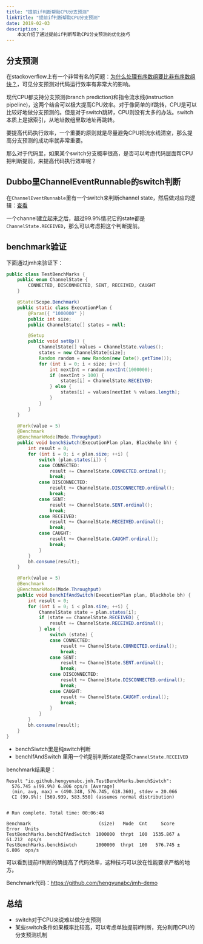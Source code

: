 ```yaml
---
title: "提前if判断帮助CPU分支预测"
linkTitle: "提前if判断帮助CPU分支预测"
date: 2019-02-03
description: >
    本文介绍了通过提前if判断帮助CPU分支预测的优化技巧
---
```


## 分支预测

在stackoverflow上有一个非常有名的问题：[为什么处理有序数组要比非有序数组快？](
https://stackoverflow.com/questions/11227809/why-is-it-faster-to-process-a-sorted-array-than-an-unsorted-array)，可见分支预测对代码运行效率有非常大的影响。

现代CPU都支持分支预测(branch prediction)和指令流水线(instruction pipeline)，这两个结合可以极大提高CPU效率。对于像简单的if跳转，CPU是可以比较好地做分支预测的。但是对于switch跳转，CPU则没有太多的办法。switch本质上是据索引，从地址数组里取地址再跳转。

要提高代码执行效率，一个重要的原则就是尽量避免CPU把流水线清空，那么提高分支预测的成功率就非常重要。

那么对于代码里，如果某个switch分支概率很高，是否可以考虑代码层面帮CPU把判断提前，来提高代码执行效率呢？

## Dubbo里ChannelEventRunnable的switch判断

在`ChannelEventRunnable`里有一个switch来判断channel state，然后做对应的逻辑：[查看](
https://github.com/hengyunabc/dubbo/blob/dubbo-2.6.1/dubbo-remoting/dubbo-remoting-api/src/main/java/com/alibaba/dubbo/remoting/transport/dispatcher/ChannelEventRunnable.java#L54)

一个channel建立起来之后，超过99.9%情况它的state都是`ChannelState.RECEIVED`，那么可以考虑把这个判断提前。

## benchmark验证

下面通过jmh来验证下：

```java
public class TestBenchMarks {
	public enum ChannelState {
		CONNECTED, DISCONNECTED, SENT, RECEIVED, CAUGHT
	}

	@State(Scope.Benchmark)
	public static class ExecutionPlan {
		@Param({ "1000000" })
		public int size;
		public ChannelState[] states = null;

		@Setup
		public void setUp() {
			ChannelState[] values = ChannelState.values();
			states = new ChannelState[size];
			Random random = new Random(new Date().getTime());
			for (int i = 0; i < size; i++) {
				int nextInt = random.nextInt(1000000);
				if (nextInt > 100) {
					states[i] = ChannelState.RECEIVED;
				} else {
					states[i] = values[nextInt % values.length];
				}
			}
		}
	}

	@Fork(value = 5)
	@Benchmark
	@BenchmarkMode(Mode.Throughput)
	public void benchSiwtch(ExecutionPlan plan, Blackhole bh) {
		int result = 0;
		for (int i = 0; i < plan.size; ++i) {
			switch (plan.states[i]) {
			case CONNECTED:
				result += ChannelState.CONNECTED.ordinal();
				break;
			case DISCONNECTED:
				result += ChannelState.DISCONNECTED.ordinal();
				break;
			case SENT:
				result += ChannelState.SENT.ordinal();
				break;
			case RECEIVED:
				result += ChannelState.RECEIVED.ordinal();
				break;
			case CAUGHT:
				result += ChannelState.CAUGHT.ordinal();
				break;
			}
		}
		bh.consume(result);
	}

	@Fork(value = 5)
	@Benchmark
	@BenchmarkMode(Mode.Throughput)
	public void benchIfAndSwitch(ExecutionPlan plan, Blackhole bh) {
		int result = 0;
		for (int i = 0; i < plan.size; ++i) {
			ChannelState state = plan.states[i];
			if (state == ChannelState.RECEIVED) {
				result += ChannelState.RECEIVED.ordinal();
			} else {
				switch (state) {
				case CONNECTED:
					result += ChannelState.CONNECTED.ordinal();
					break;
				case SENT:
					result += ChannelState.SENT.ordinal();
					break;
				case DISCONNECTED:
					result += ChannelState.DISCONNECTED.ordinal();
					break;
				case CAUGHT:
					result += ChannelState.CAUGHT.ordinal();
					break;
				}
			}
		}
		bh.consume(result);
	}
}
```
* benchSiwtch里是纯switch判断
* benchIfAndSwitch 里用一个if提前判断state是否`ChannelState.RECEIVED`

benchmark结果是：

```
Result "io.github.hengyunabc.jmh.TestBenchMarks.benchSiwtch":
  576.745 ±(99.9%) 6.806 ops/s [Average]
  (min, avg, max) = (490.348, 576.745, 618.360), stdev = 20.066
  CI (99.9%): [569.939, 583.550] (assumes normal distribution)


# Run complete. Total time: 00:06:48

Benchmark                         (size)   Mode  Cnt     Score    Error  Units
TestBenchMarks.benchIfAndSwitch  1000000  thrpt  100  1535.867 ± 61.212  ops/s
TestBenchMarks.benchSiwtch       1000000  thrpt  100   576.745 ±  6.806  ops/s
```

可以看到提前if判断的确提高了代码效率，这种技巧可以放在性能要求严格的地方。

Benchmark代码：https://github.com/hengyunabc/jmh-demo

## 总结

* switch对于CPU来说难以做分支预测
* 某些switch条件如果概率比较高，可以考虑单独提前if判断，充分利用CPU的分支预测机制
